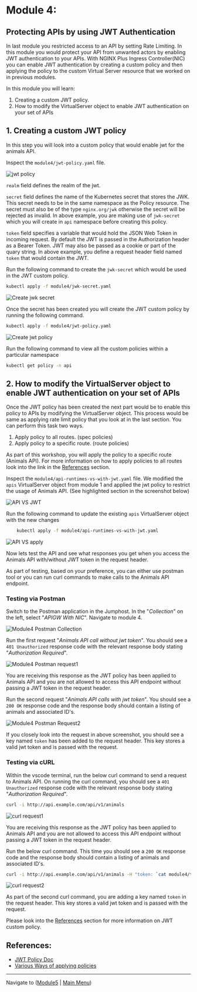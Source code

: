 # Module 4: 

## Protecting APIs by using JWT Authentication

In last module you restricted access to an API by setting Rate Limiting. In this module you would protect your API from unwanted actors by enabling JWT authentication to your APIs. With NGINX Plus Ingress Controller(NIC) you can enable JWT authentication by creating a custom policy and then applying the policy to the custom Virtual Server resource that we worked on in previous modules.  

In this module you will learn:
1. Creating a custom JWT policy. 
2. How to modify the VirtualServer object to enable JWT authentication on your set of APIs
   
## 1. Creating a custom JWT policy

In this step you will look into a custom policy that would enable jwt for the animals API.

Inspect the `module4/jwt-policy.yaml` file. 

![jwt policy](media/module4_jwt-policy.png)

`realm` field defines the realm of the jwt.

`secret` field defines the name of the Kubernetes secret that stores the JWK. This secret needs to be in the same namespace as the Policy resource. The secret must also be of the type `nginx.org/jwk` otherwise the secret will be rejected as invalid. In above example, you are making use of `jwk-secret` which you will create in `api` namespace before creating this policy.

`token` field specifies a variable that would hold the JSON Web Token in incoming request. By default the JWT is passed in the Authorization header as a Bearer Token. JWT may also be passed as a cookie or part of the quary string. In above example, you define a request header field named `token` that would contain the JWT.

Run the following command to create the `jwk-secret` which would be used in the JWT custom policy.
```bash
kubectl apply -f module4/jwk-secret.yaml
```
![Create jwk secret](media/module4_create-secret.png)

Once the secret has been created you will create the JWT custom policy by running the following command. 
```bash
kubectl apply -f module4/jwt-policy.yaml
```
![Create jwt policy](media/module4_create-jwt-policy.png)

Run the following command to view all the custom policies within a particular namespace
```bash
kubectl get policy -n api
```

## 2. How to modify the VirtualServer object to enable JWT authentication on your set of APIs

Once the JWT policy has been created the next part would be to enable this policy to APIs by modifying the VirtualServer object. This process would be same as applying rate limit policy that you look at in the last section. You can perform this task two ways.

1. Apply policy to all routes. (spec policies)
2. Apply policy to a specific route. (route policies)

As part of this workshop, you will apply the policy to a specific route (Animals API). For more information on how to apply policies to all routes look into the link in the [References](#references) section.

Inspect the `module4/api-runtimes-vs-with-jwt.yaml` file. We modified the `apis` VirtualServer object from module 1 and applied the jwt policy to restrict the usage of Animals API. (See highlighted section in the screenshot below)

![API VS JWT](media/module4_api-vs-jwt.png)

Run the following command to update the existing `apis` VirtualServer object with the new changes
```bash
    kubectl apply -f module4/api-runtimes-vs-with-jwt.yaml
```
![API VS apply](media/module4_api_vs_apply.png)

Now lets test the API and see what responses you get when you access the Animals API with/without JWT token in the request header.

As part of testing, based on your preference, you can either use postman tool or you can run curl commands to make calls to the Animals API endpoint.

### Testing via Postman

Switch to the Postman application in the Jumphost. In the "*Collection*" on the left, select "*APIGW With NIC*". Navigate to module 4.

![Module4 Postman Collection](media/module4_postman_collection.png)

Run the first request "*Animals API call without jwt token*".  You should see a `401 Unauthorized` response code with the relevant response body stating "*Authorization Required*".

![Module4 Postman request1](media/module4_postman_request1.png)

You are receiving this response as the JWT policy has been applied to Animals API and you are not allowed to access this API endpoint without passing a JWT token in the request header.

Run the second request "*Animals API calls with jwt token*". You should see a `200 OK` response code and the response body should contain a listing of animals and associated ID's. 

![Module4 Postman Request2](media/module4_postman_request2.png)

If you closely look into the request in above screenshot, you should see a key named `token` has been added to the request header. This key stores a valid jwt token and is passed with the request.

### Testing via cURL

Within the vscode terminal, run the below curl command to send a request to Animals API. On running the curl command, you should see a `401 Unauthorized` response code with the relevant response body stating "*Authorization Required*".
```bash
curl -i http://api.example.com/api/v1/animals
```
![curl request1](media/module4_curl_request1.png)

You are receiving this response as the JWT policy has been applied to Animals API and you are not allowed to access this API endpoint without passing a JWT token in the request header.

Run the below curl command. This time you should see a `200 OK` response code and the response body should contain a listing of animals and associated ID's.
```bash
curl -i http://api.example.com/api/v1/animals -H "token: `cat module4/token.jwt`" 
```
![curl request2](media/module4_curl_request2.png)

As part of the second curl command, you are adding a key named `token` in the request header. This key stores a valid jwt token and is passed with the request.

Please look into the [References](#references) section for more information on JWT custom policy. 

## References:
- [JWT Policy Doc](https://docs.nginx.com/nginx-ingress-controller/configuration/policy-resource/#jwt)
- [Various Ways of applying policies](https://docs.nginx.com/nginx-ingress-controller/configuration/policy-resource/#applying-policies)

-------------

Navigate to ([Module5](../module5/readme.md) | [Main Menu](../README.md))
